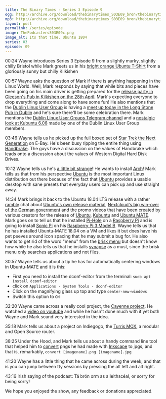 ```yaml
---
title: The Binary Times - Series 3 Episode 9
ogg: http://archive.org/download/thebinarytimes_S03E09_bron/thebinarytimes_S03E09_bron.ogg
mp3: http://archive.org/download/thebinarytimes_S03E09_bron/thebinarytimes_S03E09_bron.mp3 
layout: post
permalink: /series/episode
image: ThePodcastersS03E09c.png
image_alt: Its that time, Ubuntu 1804
series: 03
episode: 09
---
```

00:24 Wayne introduces Series 3 Episode 9 from a slightly murky, slightly chilly Bristol while Mark greets us in his [bright orange Ubuntu T-Shirt](https://shop.canonical.com/product_info.php?_application_flags=7d5165aae41ea0e2a777ca6b8b20b6cd&currency=EUR&products_id=1088&sort=1a) from a gloriously sunny but chilly Kilkishen

00:57 Wayne asks the question of Mark if there is anything happening in the Linux World. Well, Mark responds by saying that while bits and pieces have been going on his main driver is getting prepared for the [release party in Gleeson's Pub in Kilkishen on the 28th April](http://loco.ubuntu.com/events/ubuntu-ie/3743-ubuntu-1804-release-party/). Mark's expecting everyone to drop everything and come along to have some fun! He also mentions that the [ Dublin Linux User Group](https://www.dublinlinux.org/) is having a [meet up today in the Long Stone Pub in Dublin](https://www.meetup.com/Dublin-Linux-User-Group/events/vzkhnpyxgblc/) and he's sure there'll be some celebration there. Mark mentions the [Dublin Linux User Groups Telegram channel](https://dublinlinux.org/telegram) and a [nostalgic look at Kubuntu 6.06](https://vimeo.com/266930735) made by one of the Dublin Linux User Group members.

03:46 Wayne tells us he picked up the full boxed set of [Star Trek the Next Generation](http://www.startrek.com/database_article/star-trek-the-next-generation-synopsis) on E-Bay. He's been busy ripping the entire thing using [Handbrake](https://handbrake.fr/). The guys have a discussion on the values of Handbrake which leads onto a discussion about the values of Western Digital Hard Disk Drives.

10:12 Wayne tells us he's [a little bit strange](https://www.youtube.com/watch?v=AD4wMlOYPSA)! He wants to install [Arch](https://www.archlinux.org/)! Mark tells us that from his perspective [Ubuntu](https://www.ubuntu.com/) is the most important Linux distribution out there because of the fact that [Ubuntu](https://www.ubuntu.com/desktop) provides a usable desktop with sane presets that everyday users can pick up and use straight away.

14:34 Mark brings it back to the Ubuntu 18.04 LTS release with a rather [rambly](https://www.thefreedictionary.com/rambling) chat about [Ubuntu's own release material](https://insights.ubuntu.com/2018/04/26/ubuntu-18-04-lts-optimised-for-security-multi-cloud-containers-ai), [Nextcloud's big win-over of the German government](https://www.zdnet.com/article/open-sources-big-german-win-300000-users-shift-to-nextcloud-for-file-sharing/) and the promo videos that have been created by various creators for the release of [Ubuntu](https://www.youtube.com/watch?v=2OTwHSa1KVc), [Kubuntu](https://www.youtube.com/watch?v=fzuylNzpZIw) and [Ubuntu MATE](https://www.youtube.com/watch?v=V6kth-4M62o&feature=youtu.be). Mark goes on to tell us that he installed [Pi-Hole](https://pi-hole.net/) on a [Raspberry Pi](https://www.raspberrypi.org/blog/introducing-raspberry-pi-model-b-plus/) and is going to install [Sonic Pi](https://sonic-pi.net/) on his [Raspberry Pi 3 Model B](https://www.raspberrypi.org/products/raspberry-pi-3-model-b/). Wayne tells us that he has installed Ubuntu-MATE 18.04 on a VM and likes it but does have his pet peeves around icon spacing that he may submit a bug for. He also wants to get rid of the word "menu" from the [brisk menu](https://github.com/solus-project/brisk-menu) but doesn't know how while he also tells us that he installs [synapse](https://launchpad.net/synapse-project) as a must, since the brisk menu only searches applications and not files.

30:57 Wayne tells us about a tip he has for automatically centering windows in Ubuntu-MATE and it is this:
* First you need to install the dconf-editor from the terminal: `sudo apt install dconf-editor`
* click on `Applications - System Tools - dconf-editor`
* Click on the magnifying glass up top and type `center-new-windows`
* Switch this option to `ON`

32:20 Wayne came across a really cool project, the [Cayenne project](https://mydevices.com/cayenne/features/). He watched a [video on youtube](https://www.youtube.com/watch?v=pm4VbLasx7M) and while he hasn't done much with it yet both Wayne and Mark sound very interested in the idea.

35:18 Mark tells us about a project on Indiegogo, the [Turris MOX](https://www.indiegogo.com/projects/turris-mox-modular-open-source-router-security-computers#/), a modular and Open Source router.

38:25 Under the Hood, and Mark tells us about a handy command line tool that helped him to [convert](https://imagemagick.org/script/convert.php) pngs he had made with [Inkscape](https://inkscape.org/en/) to jpgs, and that is, remarkably, `convert [imagename].png [imagename].jpg`

41:20 Wayne has a little thing that he came across during the week, and that is you can jump between tty sessions by pressing the alt left and alt right.

43:16 Irish saying of the podcast: T&aacute; br&oacute;n orm as a leithsc&eacute;al, or sorry for being sorry!

We hope you enjoyed the show, any feedback or donations appreciated.